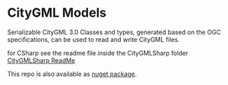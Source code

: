 # CityGML Models

Serializable CityGML 3.0 Classes and types, generated based on the OGC specifications, can be used to read and write CityGML files. 

for CSharp see the readme file inside the CityGMLSharp folder [CityGMLSharp ReadMe](https://github.com/aozien/Citygml/blob/master/CityGML-CSharp/)

This repo is also available as [nuget package](https://www.nuget.org/packages/CityGMLSharp).
